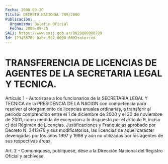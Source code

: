 ```yaml
---
Fecha: 2000-09-20
Título: DECRETO NACIONAL 789/2000
Publicación:
  Organismo: Boletín Oficial
  Fecha: 2000-09-25
SAIJ: https://www.saij.gob.ar/DN20000000789
Id: 123456789-0abc-987-0000-0002soterced
---
```

# TRANSFERENCIA DE LICENCIAS DE AGENTES DE LA SECRETARIA LEGAL Y TECNICA.

<a id="1"></a>
Artículo 1 - Autorizase a los funcionarios de la SECRETARIA LEGAL Y TECNICA  de  la  PRESIDENCIA  DE LA NACION  con  competencia  para resolver  el  otorgamiento  de  licencias  anuales  ordinarias,  a transferir al período comprendido entre el 1 de diciembre de 2000 y el 30 de noviembre de 2001, como  medida  de  excepción a lo dispuesto por el artículo 9, inciso c) del Régimen de  Licencias, Justificaciones y Franquicias aprobado por Decreto N. 3413/79 y sus modificatorios, las licencias  de aquel carácter devengadas por los años  1997  y 1998 y aún no utilizadas  por  los  agentes  de  sus respectivas áreas.

<a id="2"></a>
Art.  2 - Comuníquese,  publíquese, dése a la Dirección Nacional del Registro Oficial y archívese.